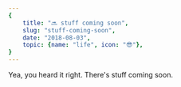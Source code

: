 ```yaml
---
{
    title: "🔜 stuff coming soon",
    slug: "stuff-coming-soon",
    date: "2018-08-03",
    topic: {name: "life", icon: "😎"},
}
---
```


Yea, you heard it right. There's stuff coming soon.
